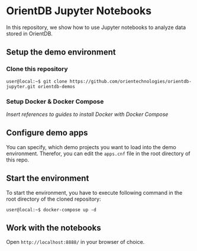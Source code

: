 # OrientDB Jupyter Notebooks

In this repository, we show how to use Jupyter notebooks to analyze data stored in OrientDB.

## Setup the demo environment

### Clone this repository
```console
user@local:~$ git clone https://github.com/orientechnologies/orientdb-jupyter.git orientdb-demos
```
### Setup Docker & Docker Compose
*Insert references to guides to install Docker with Docker Compose*

## Configure demo apps
You can specify, which demo projects you want to load into the demo environment. Therefor, you can edit the `apps.cnf` file in the root directory of this repo.

## Start the environment
To start the environment, you have to execute following command in the root directory of the cloned repository:
```console
user@local:~$ docker-compose up -d
```

## Work with the notebooks

Open `http://localhost:8888/` in your browser of choice.
